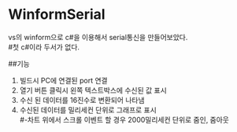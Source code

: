# WinformSerial
vs의 winform으로 c#을 이용해서 serial통신을 만들어보았다.  
#첫 c#이라 두서가 없다.

##기능
1. 빌드시 PC에 연결된 port 연결
2. 열기 버튼 클릭시 왼쪽 텍스트박스에 수신된 값 표시
3. 수신 된 데이터를 16진수로 변환되어 나타냄
4. 수신된 데이터를 밀리세컨 단위로 그래프로 표시  
#-차트 위에서 스크롤 이벤트 할 경우 2000밀리세컨 단위로 줌인, 줌아웃
